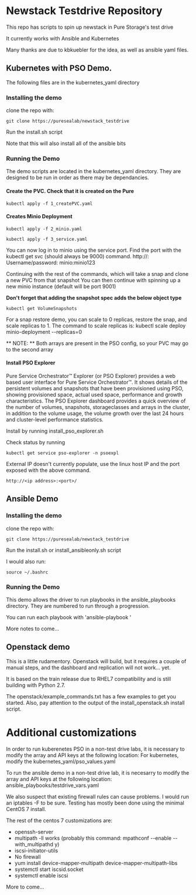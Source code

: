 # Newstack Testdrive Repository

This repo has scripts to spin up newstack in Pure Storage's test drive

It currently works with Ansible and Kubernetes

Many thanks are due to kbkuebler for the idea, as well as ansible yaml files.

## Kubernetes with PSO Demo.

The following files are in the kubernetes_yaml directory

### Installing the demo
clone the repo with:
```
git clone https://puresealab/newstack_testdrive
```

Run the install.sh script

Note that this will also install all of the ansible bits

### Running the Demo

The demo scripts are located in the kubernetes_yaml directory. They are designed to be run in order as there may be dependancies.

#### Create the PVC. Check that it is created on the Pure
```
kubectl apply -f 1_createPVC.yaml
```

#### Creates Minio Deployment
```
kubectl apply -f 2_minio.yaml

kubectl apply -f 3_service.yaml
```

You can now log in to minio using the service port. Find the port with the kubectl get svc (should always be 9000) command. http://<linuxIP>:<port> Username/password: minio:minio123

Continuing with the rest of the commands, which will take a snap and clone a new PVC from that snapshot
You can then continue with spinning up a new minio instance (default will be port 9001)

**Don't forget that adding the snapshot spec adds the below object type**
```
kubectl get VolumeSnapshots
```

For a snap restore demo, you can scale to 0 replicas, restore the snap, and scale replicas to 1. The command to scale replicas is:
kubectl scale deploy minio-deployment --replicas=0

** NOTE: ** Both arrays are present in the PSO config, so your PVC may go to the second array

#### Install PSO Explorer

Pure Service Orchestrator™ Explorer (or PSO Explorer) provides a web based user interface for Pure Service Orchestrator™. It shows details of the persistent volumes and snapshots that have been provisioned using PSO, showing provisioned space, actual used space, performance and growth characteristics. The PSO Explorer dashboard provides a quick overview of the number of volumes, snapshots, storageclasses and arrays in the cluster, in addition to the volume usage, the volume growth over the last 24 hours and cluster-level performance statistics.

Install by running install_pso_explorer.sh

Check status by running
```
kubectl get service pso-explorer -n psoexpl
```

External IP doesn't currently populate, use the linux host IP and the port exposed with the above command.

````
http://<ip address>:<port>/
````

## Ansible Demo

### Installing the demo
clone the repo with:
```
git clone https://puresealab/newstack_testdrive
```

Run the install.sh or install_ansibleonly.sh script

I would also run:
```
source ~/.bashrc
```

### Running the Demo

This demo allows the driver to run playbooks in the ansible_playbooks directory. They are numbered to run through a progression.

You can run each playbook with 'ansible-playbook <yaml file>'

More notes to come...

## Openstack demo

This is a little rudamentory. Openstack will build, but it requires a couple of manual steps, and the dashboard and replication will not work... yet.

It is based on the train release due to RHEL7 compatibility and is still building with Python 2.7.

The openstack/example_commands.txt has a few examples to get you started. Also, pay attention to the output of the install_openstack.sh install script.

# Additional customizations

In order to run kuberenetes PSO in a non-test drive labs, it is necessary to modify the array and API keys at the following location:
For kubernetes, modify the kubernetes_yaml/pso_values.yaml

To run the ansible demo in a non-test drive lab, it is necesarry to modify the array and API keys at the following location: ansible_playbooks/testdrive_vars.yaml

We also suspect that existing firewall rules can cause problems. I would run an iptables -F to be sure. Testing has mostly been done using the minimal CentOS 7 install.

The rest of the centos 7 customizations are:
* openssh-server
* multipath -ll works (probably this command: mpathconf --enable --with_multipathd y)
* iscsi-initiator-utils
* No firewall
* yum install device-mapper-multipath device-mapper-multipath-libs
* systemctl start iscsid.socket
* systemctl enable iscsi

More to come...
